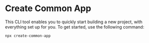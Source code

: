 # Create Common App

This CLI tool enables you to quickly start building a new project, with everything set up for you. To get started,
use the following command:

```bash
npx create-common-app
```
